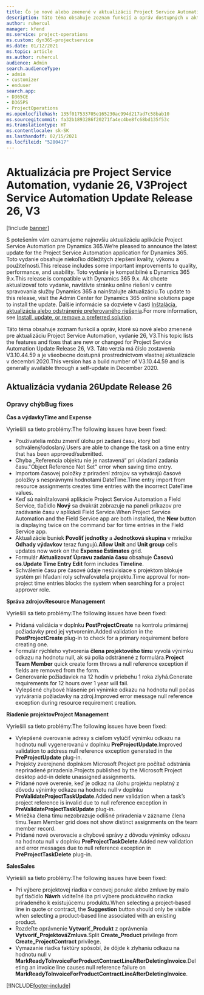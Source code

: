 ```yaml
---
title: Čo je nové alebo zmenené v aktualizácii Project Service Automation, vydanie 26, V3
description: Táto téma obsahuje zoznam funkcií a opráv dostupných v aktualizácii Project Service Automation, vydanie 26, V3
author: ruhercul
manager: kfend
ms.service: project-operations
ms.custom: dyn365-projectservice
ms.date: 01/12/2021
ms.topic: article
ms.author: ruhercul
audience: Admin
search.audienceType:
- admin
- customizer
- enduser
search.app:
- D365CE
- D365PS
- ProjectOperations
ms.openlocfilehash: 135f017533705e165230ac994d217ad7c58bab10
ms.sourcegitcommit: fa32b1893286f20271fa4ec4be8fc68bd135f53c
ms.translationtype: HT
ms.contentlocale: sk-SK
ms.lasthandoff: 02/15/2021
ms.locfileid: "5280417"
---
```

# <a name="project-service-automation-update-release-26-v3"></a><span data-ttu-id="4714f-103">Aktualizácia pre Project Service Automation, vydanie 26, V3</span><span class="sxs-lookup"><span data-stu-id="4714f-103">Project Service Automation Update Release 26, V3</span></span>

[!include [banner](../includes/psa-now-project-operations.md)]

<span data-ttu-id="4714f-104">S potešením vám oznamujeme najnovšiu aktualizáciu aplikácie Project Service Automation pre Dynamics 365.</span><span class="sxs-lookup"><span data-stu-id="4714f-104">We’re pleased to announce the latest update for the Project Service Automation application for Dynamics 365.</span></span> <span data-ttu-id="4714f-105">Toto vydanie obsahuje niekoľko dôležitých zlepšení kvality, výkonu a použiteľnosti.</span><span class="sxs-lookup"><span data-stu-id="4714f-105">This release includes some important improvements to quality, performance, and usability.</span></span> <span data-ttu-id="4714f-106">Toto vydanie je kompatibilné s Dynamics 365 9.x.</span><span class="sxs-lookup"><span data-stu-id="4714f-106">This release is compatible with Dynamics 365 9.x.</span></span> <span data-ttu-id="4714f-107">Ak chcete aktualizovať toto vydanie, navštívte stránku online riešení v centre spravovania služby Dynamics 365 a nainštalujte aktualizáciu.</span><span class="sxs-lookup"><span data-stu-id="4714f-107">To update to this release, visit the Admin Center for Dynamics 365 online solutions page to install the update.</span></span> <span data-ttu-id="4714f-108">Ďalšie informácie sa dozviete v časti [Inštalácia, aktualizácia alebo odstránenie preferovaného riešenia](https://docs.microsoft.com/power-platform/admin/install-remove-preferred-solution).</span><span class="sxs-lookup"><span data-stu-id="4714f-108">For more information, see [Install, update, or remove a preferred solution](https://docs.microsoft.com/power-platform/admin/install-remove-preferred-solution).</span></span>

<span data-ttu-id="4714f-109">Táto téma obsahuje zoznam funkcií a opráv, ktoré sú nové alebo zmenené pre aktualizáciu Project Service Automation, vydanie 26, V3.</span><span class="sxs-lookup"><span data-stu-id="4714f-109">This topic lists the features and fixes that are new or changed for Project Service Automation Update Release 26, V3.</span></span> <span data-ttu-id="4714f-110">Táto verzia má číslo zostavenia V3.10.44.59 a je všeobecne dostupná prostredníctvom vlastnej aktualizácie v decembri 2020.</span><span class="sxs-lookup"><span data-stu-id="4714f-110">This version has a build number of V3.10.44.59 and is generally available through a self-update in December 2020.</span></span>

## <a name="update-release-26"></a><span data-ttu-id="4714f-111">Aktualizácia vydania 26</span><span class="sxs-lookup"><span data-stu-id="4714f-111">Update Release 26</span></span>

### <a name="bug-fixes"></a><span data-ttu-id="4714f-112">Opravy chýb</span><span class="sxs-lookup"><span data-stu-id="4714f-112">Bug fixes</span></span>

<span data-ttu-id="4714f-113">**Čas a výdavky**</span><span class="sxs-lookup"><span data-stu-id="4714f-113">**Time and Expense**</span></span>

<span data-ttu-id="4714f-114">Vyriešili sa tieto problémy:</span><span class="sxs-lookup"><span data-stu-id="4714f-114">The following issues have been fixed:</span></span>

- <span data-ttu-id="4714f-115">Používatelia môžu zmeniť úlohu pri zadaní času, ktorý bol schválený/odoslaný.</span><span class="sxs-lookup"><span data-stu-id="4714f-115">Users are able to change the task on a time entry that has been approved/submitted.</span></span>
- <span data-ttu-id="4714f-116">Chyba „Referencia objektu nie je nastavená“ pri ukladaní zadania času.</span><span class="sxs-lookup"><span data-stu-id="4714f-116">"Object Reference Not Set" error when saving time entry.</span></span>
- <span data-ttu-id="4714f-117">Importom časovej položky z priradení zdrojov sa vytvárajú časové položky s nesprávnymi hodnotami DateTime.</span><span class="sxs-lookup"><span data-stu-id="4714f-117">Time entry import from resource assignments creates time entries with the incorrect DateTime values.</span></span>
- <span data-ttu-id="4714f-118">Keď sú nainštalované aplikácie Project Service Automation a Field Service, tlačidlo **Nový** sa dvakrát zobrazuje na paneli príkazov pre zadávanie času v aplikácii Field Service.</span><span class="sxs-lookup"><span data-stu-id="4714f-118">When Project Service Automation and the Field Service app are both installed, the **New** button is displaying twice on the command bar for time entries in the Field Service app.</span></span>
- <span data-ttu-id="4714f-119">Aktualizácie buniek **Povoliť jednotky** a **Jednotková skupina** v mriežke **Odhady výdavkov** teraz fungujú.</span><span class="sxs-lookup"><span data-stu-id="4714f-119">**Allow Unit** and **Unit group** cells updates now work on the **Expense Estimates** grid.</span></span>
- <span data-ttu-id="4714f-120">Formulár **Aktualizovať Úpravu zadania času** obsahuje **Časovú os**.</span><span class="sxs-lookup"><span data-stu-id="4714f-120">**Update Time Entry Edit** form includes **Timeline**.</span></span>
- <span data-ttu-id="4714f-121">Schválenie času pre časové údaje nesúvisiace s projektom blokuje systém pri hľadaní roly schvaľovateľa projektu.</span><span class="sxs-lookup"><span data-stu-id="4714f-121">Time approval for non-project time entries blocks the system when searching for a project approver role.</span></span>

<span data-ttu-id="4714f-122">**Správa zdrojov**</span><span class="sxs-lookup"><span data-stu-id="4714f-122">**Resource Management**</span></span>

<span data-ttu-id="4714f-123">Vyriešili sa tieto problémy:</span><span class="sxs-lookup"><span data-stu-id="4714f-123">The following issues have been fixed:</span></span>

- <span data-ttu-id="4714f-124">Pridaná validácia v doplnku **PostProjectCreate** na kontrolu primárnej požiadavky pred jej vytvorením.</span><span class="sxs-lookup"><span data-stu-id="4714f-124">Added validation in the **PostProjectCreate** plug-in to check for a primary requirement before creating one.</span></span>
- <span data-ttu-id="4714f-125">Formulár rýchleho vytvorenia **člena projektového tímu** vyvolá výnimku odkazu na hodnotu null, ak sú polia odstránené z formulára.</span><span class="sxs-lookup"><span data-stu-id="4714f-125">**Project Team Member** quick create form throws a null reference exception if fields are removed from the form.</span></span>
- <span data-ttu-id="4714f-126">Generovanie požiadaviek na 12 hodín v priebehu 1 roka zlyhá.</span><span class="sxs-lookup"><span data-stu-id="4714f-126">Generate requirements for 12 hours over 1 year will fail.</span></span>
- <span data-ttu-id="4714f-127">Vylepšené chybové hlásenie pri výnimke odkazu na hodnotu null počas vytvárania požiadavky na zdroj.</span><span class="sxs-lookup"><span data-stu-id="4714f-127">Improved error message null reference exception during resource requirement creation.</span></span>

<span data-ttu-id="4714f-128">**Riadenie projektov**</span><span class="sxs-lookup"><span data-stu-id="4714f-128">**Project Management**</span></span>

<span data-ttu-id="4714f-129">Vyriešili sa tieto problémy:</span><span class="sxs-lookup"><span data-stu-id="4714f-129">The following issues have been fixed:</span></span>

- <span data-ttu-id="4714f-130">Vylepšené overovanie adresy s cieľom vylúčiť výnimku odkazu na hodnotu null vygenerovanú v doplnku **PreProjectUpdate**.</span><span class="sxs-lookup"><span data-stu-id="4714f-130">Improved validation to address null reference exception generated in the **PreProjectUpdate** plug-in.</span></span>
- <span data-ttu-id="4714f-131">Projekty zverejnené doplnkom Microsoft Project pre počítač odstránia nepriradené priradenia.</span><span class="sxs-lookup"><span data-stu-id="4714f-131">Projects published by the Microsoft Project desktop add-in delete unassigned assignments.</span></span>
- <span data-ttu-id="4714f-132">Pridané nové overenie, keď je odkaz na úlohu projektu neplatný z dôvodu výnimky odkazu na hodnotu null v doplnku **PreValidateProjectTaskUpdate**.</span><span class="sxs-lookup"><span data-stu-id="4714f-132">Added new validation when a task’s project reference is invalid due to null reference exception in **PreValidateProjectTaskUpdate** plug-in.</span></span>
- <span data-ttu-id="4714f-133">Mriežka člena tímu nezobrazuje odlišné priradenia v zázname člena tímu.</span><span class="sxs-lookup"><span data-stu-id="4714f-133">Team Member grid does not show distinct assignments on the team member record.</span></span>
- <span data-ttu-id="4714f-134">Pridané nové overovacie a chybové správy z dôvodu výnimky odkazu na hodnotu null v doplnku **PreProjectTaskDelete**.</span><span class="sxs-lookup"><span data-stu-id="4714f-134">Added new validation and error messages due to null reference exception in **PreProjectTaskDelete** plug-in.</span></span>

<span data-ttu-id="4714f-135">**Sales**</span><span class="sxs-lookup"><span data-stu-id="4714f-135">**Sales**</span></span>

<span data-ttu-id="4714f-136">Vyriešili sa tieto problémy:</span><span class="sxs-lookup"><span data-stu-id="4714f-136">The following issues have been fixed:</span></span>

- <span data-ttu-id="4714f-137">Pri výbere projektovej riadka v cenovej ponuke alebo zmluve by malo byť tlačidlo **Návrh** viditeľné iba pri výbere produktového riadka priradeného k existujúcemu produktu.</span><span class="sxs-lookup"><span data-stu-id="4714f-137">When selecting a project-based line in quote or contract, the **Suggestion** button should only be visible when selecting a product-based line associated with an existing product.</span></span>
- <span data-ttu-id="4714f-138">Rozdeľte oprávnenie **Vytvoriť_Produkt** z oprávnenia **Vytvoriť_ProjektováZmluva**.</span><span class="sxs-lookup"><span data-stu-id="4714f-138">Split **Create_Product** privilege from **Create_ProjectContract** privilege.</span></span>
- <span data-ttu-id="4714f-139">Vymazanie riadka faktúry spôsobí, že dôjde k zlyhaniu odkazu na hodnotu null v **MarkReadyToInvoiceForProductContractLineAfterDeletingInvoice**.</span><span class="sxs-lookup"><span data-stu-id="4714f-139">Deleting an invoice line causes null reference failure on **MarkReadyToInvoiceForProductContractLineAfterDeletingInvoice**.</span></span>


[!INCLUDE[footer-include](../includes/footer-banner.md)]